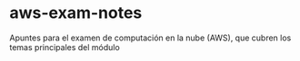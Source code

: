 # aws-exam-notes
Apuntes para el examen de computación en la nube (AWS), que cubren los temas principales del módulo
